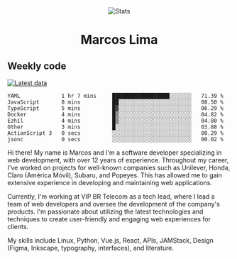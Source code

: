 <div align="center">
  <img src="https://user-images.githubusercontent.com/958723/207206099-04913a11-e77d-4b52-a9d3-5d702839508b.png" alt="Stats" />
  <h1>Marcos Lima</h1>
</div>

## Weekly code

[![Latest data](https://github.com/skvggor/skvggor/actions/workflows/main.yml/badge.svg)](https://github.com/skvggor/skvggor/actions/workflows/main.yml)

<!--START_SECTION:waka-->

```text
YAML             1 hr 7 mins     ██████████████████░░░░░░░   71.39 %
JavaScript       8 mins          ██░░░░░░░░░░░░░░░░░░░░░░░   08.50 %
TypeScript       5 mins          █▓░░░░░░░░░░░░░░░░░░░░░░░   06.29 %
Docker           4 mins          █▒░░░░░░░░░░░░░░░░░░░░░░░   04.82 %
Ezhil            4 mins          █▒░░░░░░░░░░░░░░░░░░░░░░░   04.80 %
Other            3 mins          █░░░░░░░░░░░░░░░░░░░░░░░░   03.88 %
ActionScript 3   0 secs          ░░░░░░░░░░░░░░░░░░░░░░░░░   00.29 %
jsonc            0 secs          ░░░░░░░░░░░░░░░░░░░░░░░░░   00.02 %
```

<!--END_SECTION:waka-->

  <p>Hi there! My name is Marcos and I'm a software developer specializing in web development, with over 12 years of experience. Throughout my career, I've worked on projects for well-known companies such as Unilever, Honda, Claro (América Móvil), Subaru, and Popeyes. This has allowed me to gain extensive experience in developing and maintaining web applications.</p>
  
  <p>Currently, I'm working at VIP BR Telecom as a tech lead, where I lead a team of web developers and oversee the development of the company's products. I'm passionate about utilizing the latest technologies and techniques to create user-friendly and engaging web experiences for clients.</p>
  
  <p>My skills include Linux, Python, Vue.js, React, APIs, JAMStack, Design (Figma, Inkscape, typography, interfaces), and literature.</p>
<!-- </details> -->

<!-- <div align="center">
  <h2>🤖 Recent Code Activity</h2>
  <img width="500" src="https://github-readme-stats.vercel.app/api/wakatime?username=skvggor&hide_title=true&layout=compact&theme=transparent" alt="Wakatime Stats" />
</div>

<br>

<div align="center">
  <h2>📈 GitHub Stats</h2>
  <img width="500" src="https://github-readme-stats.vercel.app/api?username=skvggor&show_icons=true&theme=transparent&hide_title=true&count_private=true" alt="GitHub Stats" />
</div>
 -->
